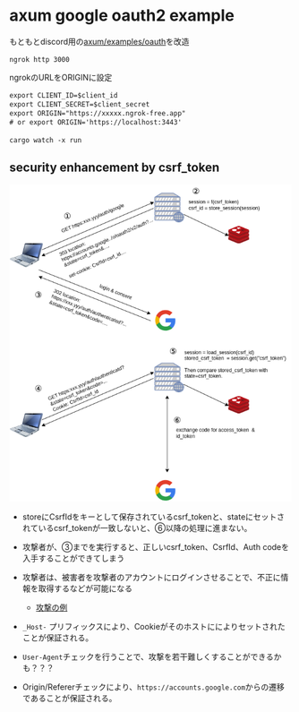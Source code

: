 # axum google oauth2 example

もともとdiscord用の[axum/examples/oauth](https://github.com/tokio-rs/axum/blob/main/examples/oauth/src/main.rs)を改造

```text
ngrok http 3000
```

ngrokのURLをORIGINに設定

```text
export CLIENT_ID=$client_id
export CLIENT_SECRET=$client_secret
export ORIGIN="https://xxxxx.ngrok-free.app"
# or export ORIGIN='https://localhost:3443'

cargo watch -x run
```

## security enhancement by csrf_token

![image](csrf_token01.drawio.png)

- storeにCsrfIdをキーとして保存されているcsrf_tokenと、stateにセットされているcsrf_tokenが一致しないと、⑥以降の処理に進まない。
- 攻撃者が、③までを実行すると、正しいcsrf_token、CsrfId、Auth codeを入手することができてしまう
- 攻撃者は、被害者を攻撃者のアカウントにログインさせることで、不正に情報を取得するなどが可能になる
  - [攻撃の例](csrf-attack-example.md)

- `_Host-` プリフィックスにより、Cookieがそのホストにによりセットされたことが保証される。
- `User-Agent`チェックを行うことで、攻撃を若干難しくすることができるかも？？？
- Origin/Refererチェックにより、`https://accounts.google.com`からの遷移であることが保証される。
